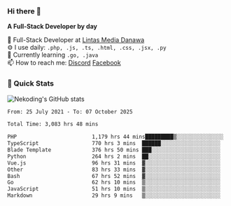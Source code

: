 ### Hi there 👋

**A Full-Stack Developer by day**

🔭 Full-Stack Developer at [Lintas Media Danawa](https://www.lintasmediadanawa.com/)  
⚙️ I use daily: `.php, .js, .ts, .html, .css, .jsx, .py`  
🌱 Currently learning `.go, .java`  
📫 How to reach me: [Discord](https://discordapp.com/users/984448732999327766)  [Facebook](https://fb.me/tyvandi)  

### 🚀 Quick Stats  

![Nekoding's GitHub stats](https://github-readme-stats.vercel.app/api?username=nekoding&show_icons=true)

<!--START_SECTION:waka-->

```txt
From: 25 July 2021 - To: 07 October 2025

Total Time: 3,083 hrs 48 mins

PHP                        1,179 hrs 44 mins█████████▒░░░░░░░░░░░░░░░   37.25 %
TypeScript                 770 hrs 3 mins  ██████░░░░░░░░░░░░░░░░░░░   24.31 %
Blade Template             376 hrs 50 mins ███░░░░░░░░░░░░░░░░░░░░░░   11.90 %
Python                     264 hrs 2 mins  ██░░░░░░░░░░░░░░░░░░░░░░░   08.34 %
Vue.js                     96 hrs 31 mins  ▓░░░░░░░░░░░░░░░░░░░░░░░░   03.05 %
Other                      83 hrs 33 mins  ▓░░░░░░░░░░░░░░░░░░░░░░░░   02.64 %
Bash                       67 hrs 52 mins  ▓░░░░░░░░░░░░░░░░░░░░░░░░   02.14 %
Go                         62 hrs 10 mins  ▒░░░░░░░░░░░░░░░░░░░░░░░░   01.96 %
JavaScript                 51 hrs 10 mins  ▒░░░░░░░░░░░░░░░░░░░░░░░░   01.62 %
Markdown                   29 hrs 9 mins   ▒░░░░░░░░░░░░░░░░░░░░░░░░   00.92 %
```

<!--END_SECTION:waka-->

<!--
**nekoding/nekoding** is a ✨ _special_ ✨ repository because its `README.md` (this file) appears on your GitHub profile.

Here are some ideas to get you started:

- 🔭 I’m currently working on ...
- 🌱 I’m currently learning ...
- 👯 I’m looking to collaborate on ...
- 🤔 I’m looking for help with ...
- 💬 Ask me about ...
- 📫 How to reach me: ...
- 😄 Pronouns: ...
- ⚡ Fun fact: ...
-->
